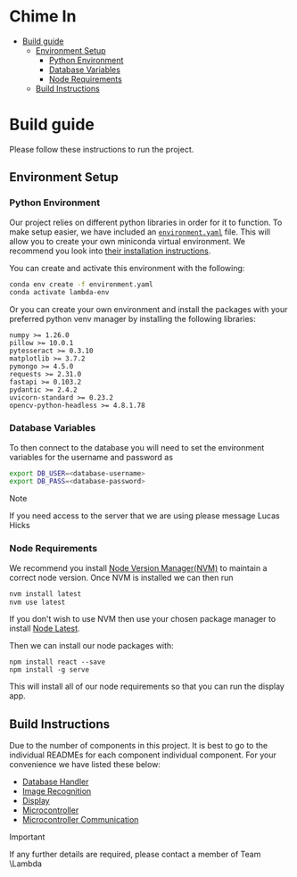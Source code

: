 # Chime In

<!--toc:start-->

- [Build guide](#build-guide)
  - [Environment Setup](#environment-setup)
    - [Python Environment](#python-environment)
    - [Database Variables](#database-variables)
    - [Node Requirements](#node-requirements)
  - [Build Instructions](#build-instructions)

<!--toc:end-->

# Build guide

Please follow these instructions to run the project.

## Environment Setup

### Python Environment

Our project relies on different python libraries in order for it to
function. To make setup easier, we have included an [`environment.yaml`](https://github.com/lucashicks1/lambda-deco3801/blob/main/environment.yaml)
file. This will allow you to create your own miniconda virtual
environment. We recommend you look into [their installation instructions](https://docs.conda.io/projects/miniconda/en/latest/miniconda-install.html).

You can create and activate this environment with the following:

```sh
conda env create -f environment.yaml
conda activate lambda-env
```

Or you can create your own environment and install the packages with your
preferred python venv manager by installing the following libraries:

```
numpy >= 1.26.0
pillow >= 10.0.1
pytesseract >= 0.3.10
matplotlib >= 3.7.2
pymongo >= 4.5.0
requests >= 2.31.0
fastapi >= 0.103.2
pydantic >= 2.4.2
uvicorn-standard >= 0.23.2
opencv-python-headless >= 4.8.1.78
```

### Database Variables

To then connect to the database you will need to set the environment variables for
the username and password as

```sh
export DB_USER=<database-username>
export DB_PASS=<database-password>
```

> [!NOTE]
> If you need access to the server that we are using please message Lucas Hicks

### Node Requirements

We recommend you install [Node Version Manager(NVM)](https://github.com/nvm-sh/nvm)
to maintain a correct node version. Once NVM is installed we can then run

```sh
nvm install latest
nvm use latest
```

If you don't wish to use NVM then use your chosen package manager to install [Node Latest](https://nodejs.org/en/download).

Then we can install our node packages with:

```
npm install react --save
npm install -g serve
```

This will install all of our node requirements so that you can run the display app.

## Build Instructions

Due to the number of components in this project. It is best to go to the individual
READMEs for each component individual component. For your convenience we have listed
these below:

- [Database Handler](./db-handler/README.md)
- [Image Recognition](./vision/README.md)
- [Display](./ui-display/frontend-app/README.md)
- [Microcontroller](./microcontroller/README.md)
- [Microcontroller Communication](./figurines/README.md)

> [!IMPORTANT]
> If any further details are required, please contact a member of Team \\Lambda
